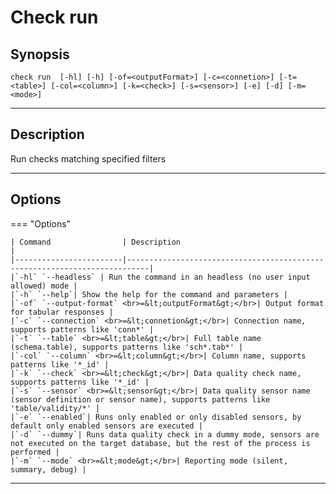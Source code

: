 # Check run
## Synopsis
 <pre><code>check run  [-hl] [-h] [-of=&lt;outputFormat&gt] [-c=&lt;connetion&gt] [-t=&lt;table&gt] [-col=&lt;column&gt] [-k=&lt;check&gt] [-s=&lt;sensor&gt] [-e] [-d] [-m=&lt;mode&gt] </code></pre>
___
## Description
Run checks matching specified filters
___
## Options
=== "Options"

    | Command                | Description                                                               |
    |------------------------|---------------------------------------------------------------------------|
    |`-hl` `--headless` | Run the command in an headless (no user input allowed) mode |
    |`-h` `--help`| Show the help for the command and parameters |
    |`-of` `--output-format` <br>=&lt;outputFormat&gt;</br>| Output format for tabular responses | 
    |`-c` `--connection` <br>=&lt;connetion&gt;</br>| Connection name, supports patterns like 'conn*' |
    |`-t` `--table` <br>=&lt;table&gt;</br>| Full table name (schema.table), supports patterns like 'sch*.tab*' |
    |`-col` `--column` <br>=&lt;column&gt;</br>| Column name, supports patterns like '*_id' |       
    |`-k` `--check` <br>=&lt;check&gt;</br>| Data quality check name, supports patterns like '*_id' |
    |`-s` `--sensor` <br>=&lt;sensor&gt;</br>| Data quality sensor name (sensor definition or sensor name), supports patterns like 'table/validity/*' |
    |`-e` `--enabled`| Runs only enabled or only disabled sensors, by default only enabled sensors are executed |
    |`-d` `--dummy`| Runs data quality check in a dummy mode, sensors are not executed on the target database, but the rest of the process is performed |
    |`-m` `--mode` <br>=&lt;mode&gt;</br>| Reporting mode (silent, summary, debug) |
___
